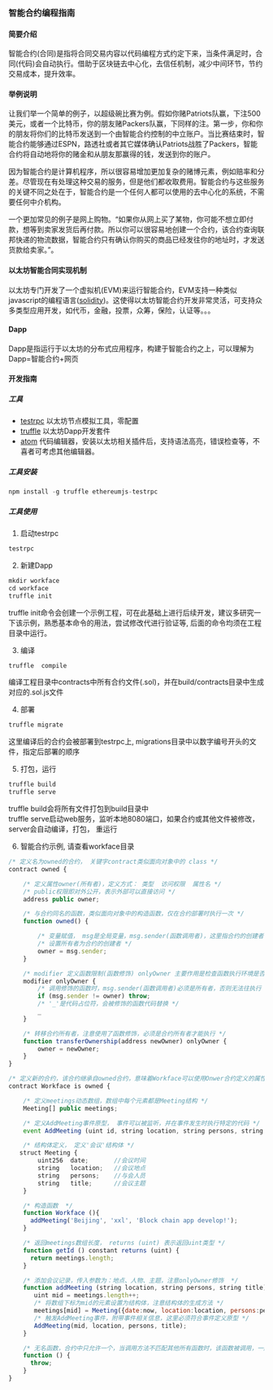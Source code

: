### 智能合约编程指南

#### 简要介绍
智能合约(合同)是指将合同交易内容以代码编程方式约定下来，当条件满足时，合同(代码)会自动执行。借助于区块链去中心化，去信任机制，减少中间环节，节约交易成本，提升效率。

#### 举例说明
让我们举一个简单的例子，以超级碗比赛为例。假如你赌Patriots队赢，下注500美元，或者一个比特币，你的朋友赌Packers队赢，下同样的注。第一步，你和你的朋友将你们的比特币发送到一个由智能合约控制的中立账户。当比赛结束时，智能合约能够通过ESPN，路透社或者其它媒体确认Patriots战胜了Packers，智能合约将自动地将你的赌金和从朋友那赢得的钱，发送到你的账户。

因为智能合约是计算机程序，所以很容易增加更加复杂的赌博元素，例如赔率和分差。尽管现在有处理这种交易的服务，但是他们都收取费用。智能合约与这些服务的关键不同之处在于，智能合约是一个任何人都可以使用的去中心化的系统，不需要任何中介机构。

一个更加常见的例子是网上购物。“如果你从网上买了某物，你可能不想立即付款，想等到卖家发货后再付款。所以你可以很容易地创建一个合约，该合约查询联邦快递的物流数据，智能合约只有确认你购买的商品已经发往你的地址时，才发送货款给卖家。”。

#### 以太坊智能合同实现机制
以太坊专门开发了一个虚拟机(EVM)来运行智能合约，EVM支持一种类似javascript的编程语言([solidity](https://solidity.readthedocs.io/))。这使得以太坊智能合约开发非常灵活，可支持众多类型应用开发，如代币，金融，投票，众筹，保险，认证等。。。

#### Dapp
Dapp是指运行于以太坊的分布式应用程序，构建于智能合约之上，可以理解为Dapp=智能合约+网页

#### 开发指南
##### 工具
* [testrpc](https://github.com/ethereumjs/testrpc) 以太坊节点模拟工具，零配置
* [truffle](https://github.com/ConsenSys/truffle) 以太坊Dapp开发套件
* [atom](https://atom.io/) 代码编辑器，安装以太坊相关插件后，支持语法高亮，错误检查等，不喜者可考虑其他编辑器。


##### 工具安装

  ```javascript
  npm install -g truffle ethereumjs-testrpc
  ```

##### 工具使用
1. 启动testrpc

  ```javascript
  testrpc
  ```

2. 新建Dapp

  ```javascript
  mkdir workface
  cd workface
  truffle init
  ```

  truffle init命令会创建一个示例工程，可在此基础上进行后续开发，建议多研究一下该示例，熟悉基本命令的用法，尝试修改代进行验证等, 后面的命令均须在工程目录中运行。

3. 编译

  ```javascript
  truffle  compile
  ```
  编译工程目录中contracts中所有合约文件(.sol)，并在build/contracts目录中生成对应的.sol.js文件

4. 部署

  ```javascript
  truffle migrate
  ```  
  这里编译后的合约会被部署到testrpc上, migrations目录中以数字编号开头的文件，指定后部署的顺序

5. 打包，运行

  ```javascript
  truffle build
  truffle serve
  ```  
  truffle build会将所有文件打包到build目录中  
  truffle serve启动web服务，监听本地8080端口，如果合约或其他文件被修改，server会自动编译，打包， 重运行

6. 智能合约示例, 请查看workface目录

  ```javascript
  /* 定义名为owned的合约， 关键字contract类似面向对象中的 class */
  contract owned {

      /* 定义属性owner(所有者)，定义方式： 类型  访问权限  属性名 */
      /* public权限即对外公开，表示外部可以直接访问 */
      address public owner;

      /* 与合约同名的函数，类似面向对象中的构造函数，仅在合约部署时执行一次 */
      function owned() {

          /* 变量赋值， msg是全局变量，msg.sender(函数调用者)，这里指合约的创建者 */
          /* 设置所有者为合约的创建者 */
          owner = msg.sender;
      }

      /* modifier 定义函数限制(函数修饰) onlyOwner 主要作用是检查函数执行环境是否满足条件 */
      modifier onlyOwner {
          /* 调用修饰的函数时，msg.sender(函数调用者)必须是所有者，否则无法往执行 */
          if (msg.sender != owner) throw;
          /* '_'是代码占位符，会被修饰的函数代码替换 */
          _
      }

      /* 转移合约所有者，注意使用了函数修饰，必须是合约所有者才能执行 */
      function transferOwnership(address newOwner) onlyOwner {
          owner = newOwner;
      }
  }

  /* 定义新的合约，该合约继承自owned合约，意味着Workface可以使用Onwer合约定义的属性、函数、函数修饰 */
  contract Workface is owned {

      /* 定义meetings动态数组，数组中每个元素都是Meeting结构 */
      Meeting[] public meetings;

      /* 定义AddMeeting事件原型， 事件可以被监听，并在事件发生时执行特定的代码 */
      event AddMeeting (uint id, string location, string persons, string title);

      /* 结构体定义， 定义'会议'结构体 */
     struct Meeting {
          uint256  date;       //会议时间          
          string   location;   //会议地点   
          string   persons;    //与会人员    
          string   title;      //会议主题  
      }

      /* 构造函数  */
      function Workface (){
        addMeeting('Beijing', 'xxl', 'Block chain app develop!');
      }

      /* 返回meetings数组长度， returns (uint) 表示返回uint类型 */
      function getId () constant returns (uint) {
        return meetings.length;
      }

      /* 添加会议记录，传入参数为：地点、人物、主题，注意onlyOwner修饰  */
      function addMeeting (string location, string persons, string title) onlyOwner {
         uint mid = meetings.length++;
         /* 将数组下标为mid的元素设置为结构体，注意结构体的生成方法 */
         meetings[mid] = Meeting({date:now, location:location, persons:persons, title:title});
         /* 触发AddMeeting事件，附带事件相关信息，这里必须符合事件定义原型 */
         AddMeeting(mid, location, persons, title);
      }

      /* 无名函数，合约中只允许一个，当调用方法不匹配其他所有函数时，该函数被调用，一般表示出错了，但也有特殊用法 */
      function () {
        throw;
      }
  }
  ```  
